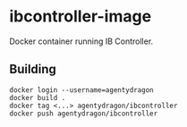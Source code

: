 # ibcontroller-image

Docker container running IB Controller.

## Building

```
docker login --username=agentydragon
docker build .
docker tag <...> agentydragon/ibcontroller
docker push agentydragon/ibcontroller
```
